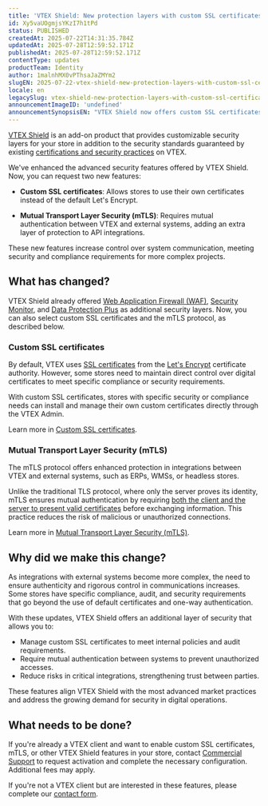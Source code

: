 ```yaml
---
title: 'VTEX Shield: New protection layers with custom SSL certificates and mTLS'
id: Xy5vaUOgmjsYKzI7h1tPd
status: PUBLISHED
createdAt: 2025-07-22T14:31:35.784Z
updatedAt: 2025-07-28T12:59:52.171Z
publishedAt: 2025-07-28T12:59:52.171Z
contentType: updates
productTeam: Identity
author: 1malnhMX0vPThsaJaZMYm2
slugEN: 2025-07-22-vtex-shield-new-protection-layers-with-custom-ssl-certificates-and-mtls
locale: en
legacySlug: vtex-shield-new-protection-layers-with-custom-ssl-certificates-and-mtls
announcementImageID: 'undefined'
announcementSynopsisEN: "VTEX Shield now offers custom SSL certificates and mTLS, expanding the platform's set of advanced security features."
---
```


[VTEX Shield](https://help.vtex.com/en/tutorial/vtex-shield--2CVk6H9eY2CBtHjtDI7BFh) is an add-on product that provides customizable security layers for your store in addition to the security standards guaranteed by existing [certifications and security practices](https://vtex.com/us-en/security/security-practices/) on VTEX.

We've enhanced the advanced security features offered by VTEX Shield. Now, you can request two new features:

* **Custom SSL certificates**: Allows stores to use their own certificates instead of the default Let's Encrypt.

* **Mutual Transport Layer Security (mTLS)**: Requires mutual authentication between VTEX and external systems, adding an extra layer of protection to API integrations.

These new features increase control over system communication, meeting security and compliance requirements for more complex projects.

## What has changed?

VTEX Shield already offered [Web Application Firewall (WAF)](https://help.vtex.com/en/tutorial/web-application-firewall-waf--6BZYLlU03ws72iqIFF6jdn), [Security Monitor](https://help.vtex.com/en/tutorial/security-monitor--5LOVNLrrtmgSj99pM1NS4x), and [Data Protection Plus](https://help.vtex.com/en/tutorial/vtex-shield--2CVk6H9eY2CBtHjtDI7BFh#data-protection-plus) as additional security layers. Now, you can also select custom SSL certificates and the mTLS protocol, as described below.

### Custom SSL certificates

By default, VTEX uses [SSL certificates](https://help.vtex.com/pt/tutorial/security-certificate-ssl--tutorials_1308) from the [Let's Encrypt](https://letsencrypt.org/) certificate authority. However, some stores need to maintain direct control over digital certificates to meet specific compliance or security requirements.

With custom SSL certificates, stores with specific security or compliance needs can install and manage their own custom certificates directly through the VTEX Admin.

Learn more in [Custom SSL certificates](https://help.vtex.com/pt/tutorial/custom-ssl-certificates--1hoaDEbU50PDZSe6AYep9q).

### Mutual Transport Layer Security (mTLS)

The mTLS protocol offers enhanced protection in integrations between VTEX and external systems, such as ERPs, WMSs, or headless stores.

Unlike the traditional TLS protocol, where only the server proves its identity, mTLS ensures mutual authentication by requiring [both the client and the server to present valid certificates](https://help.vtex.com/en/tutorial/mutual-transport-layer-security-mtls--6YR3SoynJMfeEKGlY1Cqlo#client-server-architecture) before exchanging information. This practice reduces the risk of malicious or unauthorized connections.

Learn more in [Mutual Transport Layer Security (mTLS)](https://help.vtex.com/en/tutorial/mutual-transport-layer-security-mtls--6YR3SoynJMfeEKGlY1Cqlo).

## Why did we make this change?

As integrations with external systems become more complex, the need to ensure authenticity and rigorous control in communications increases. Some stores have specific compliance, audit, and security requirements that go beyond the use of default certificates and one-way authentication.

With these updates, VTEX Shield offers an additional layer of security that allows you to:

* Manage custom SSL certificates to meet internal policies and audit requirements.  
* Require mutual authentication between systems to prevent unauthorized accesses.  
* Reduce risks in critical integrations, strengthening trust between parties.

These features align VTEX Shield with the most advanced market practices and address the growing demand for security in digital operations.

## What needs to be done?

If you're already a VTEX client and want to enable custom SSL certificates, mTLS, or other VTEX Shield features in your store, contact [Commercial Support](https://help.vtex.com/en/tracks/support-at-vtex--4AXsGdGHqExp9ZkiNq9eMy/3KQWGgkPOwbFTPfBxL7YwZ) to request activation and complete the necessary configuration. Additional fees may apply.

If you're not a VTEX client but are interested in these features, please complete our [contact form](https://vtex.com/us-en/contact/).

